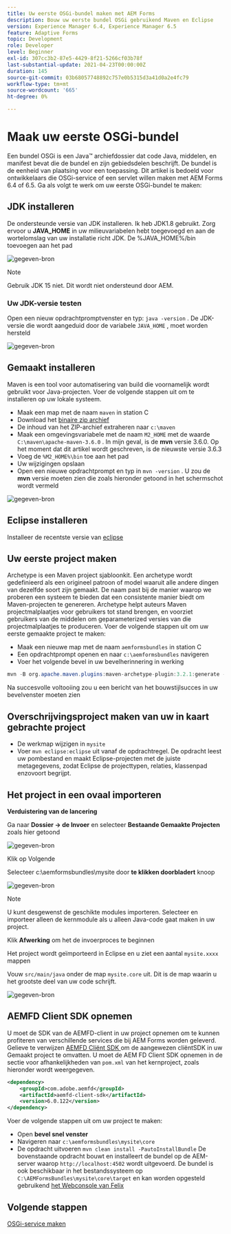 ```yaml
---
title: Uw eerste OSGi-bundel maken met AEM Forms
description: Bouw uw eerste bundel OSGi gebruikend Maven en Eclipse
version: Experience Manager 6.4, Experience Manager 6.5
feature: Adaptive Forms
topic: Development
role: Developer
level: Beginner
exl-id: 307cc3b2-87e5-4429-8f21-5266cf03b78f
last-substantial-update: 2021-04-23T00:00:00Z
duration: 145
source-git-commit: 03b68057748892c757e0b5315d3a41d0a2e4fc79
workflow-type: tm+mt
source-wordcount: '665'
ht-degree: 0%

---
```


# Maak uw eerste OSGi-bundel

Een bundel OSGi is een Java™ archiefdossier dat code Java, middelen, en manifest bevat die de bundel en zijn gebiedsdelen beschrijft. De bundel is de eenheid van plaatsing voor een toepassing. Dit artikel is bedoeld voor ontwikkelaars die OSGi-service of een servlet willen maken met AEM Forms 6.4 of 6.5. Ga als volgt te werk om uw eerste OSGi-bundel te maken:


## JDK installeren

De ondersteunde versie van JDK installeren. Ik heb JDK1.8 gebruikt. Zorg ervoor u **JAVA_HOME** in uw milieuvariabelen hebt toegevoegd en aan de wortelomslag van uw installatie richt JDK.
De %JAVA_HOME%/bin toevoegen aan het pad

![ gegeven-bron ](assets/java-home.JPG)

>[!NOTE]
> Gebruik JDK 15 niet. Dit wordt niet ondersteund door AEM.

### Uw JDK-versie testen

Open een nieuw opdrachtpromptvenster en typ: `java -version` . De JDK-versie die wordt aangeduid door de variabele `JAVA_HOME` , moet worden hersteld

![ gegeven-bron ](assets/java-version.JPG)

## Gemaakt installeren

Maven is een tool voor automatisering van build die voornamelijk wordt gebruikt voor Java-projecten. Voer de volgende stappen uit om te installeren op uw lokale systeem.

* Maak een map met de naam `maven` in station C
* Download het [ binaire zip archief ](https://maven.apache.org/download.cgi)
* De inhoud van het ZIP-archief extraheren naar `c:\maven`
* Maak een omgevingsvariabele met de naam `M2_HOME` met de waarde `C:\maven\apache-maven-3.6.0` . In mijn geval, is de **mvn** versie 3.6.0. Op het moment dat dit artikel wordt geschreven, is de nieuwste versie 3.6.3
* Voeg de `%M2_HOME%\bin` toe aan het pad
* Uw wijzigingen opslaan
* Open een nieuwe opdrachtprompt en typ in `mvn -version` . U zou de **mvn** versie moeten zien die zoals hieronder getoond in het schermschot wordt vermeld

![ gegeven-bron ](assets/mvn-version.JPG)


## Eclipse installeren

Installeer de recentste versie van [ eclipse ](https://www.eclipse.org/downloads/)

## Uw eerste project maken

Archetype is een Maven project sjabloonkit. Een archetype wordt gedefinieerd als een origineel patroon of model waaruit alle andere dingen van dezelfde soort zijn gemaakt. De naam past bij de manier waarop we proberen een systeem te bieden dat een consistente manier biedt om Maven-projecten te genereren. Archetype helpt auteurs Maven projectmalplaatjes voor gebruikers tot stand brengen, en voorziet gebruikers van de middelen om geparameterized versies van die projectmalplaatjes te produceren.
Voer de volgende stappen uit om uw eerste gemaakte project te maken:

* Maak een nieuwe map met de naam `aemformsbundles` in station C
* Een opdrachtprompt openen en naar `c:\aemformsbundles` navigeren
* Voer het volgende bevel in uw bevelherinnering in werking

```java
mvn -B org.apache.maven.plugins:maven-archetype-plugin:3.2.1:generate -D archetypeGroupId=com.adobe.aem -D archetypeArtifactId=aem-project-archetype -D archetypeVersion=36 -D appTitle="My Site" -D appId="mysite" -D groupId="com.mysite" -D aemVersion=6.5.13
```

Na succesvolle voltooiing zou u een bericht van het bouwstijlsucces in uw bevelvenster moeten zien

## Overschrijvingsproject maken van uw in kaart gebrachte project

* De werkmap wijzigen in `mysite`
* Voer `mvn eclipse:eclipse` uit vanaf de opdrachtregel. De opdracht leest uw pombestand en maakt Eclipse-projecten met de juiste metagegevens, zodat Eclipse de projecttypen, relaties, klassenpad enzovoort begrijpt.

## Het project in een ovaal importeren

**Verduistering van de lancering**

Ga naar **Dossier -> de Invoer** en selecteer **Bestaande Gemaakte Projecten** zoals hier getoond

![ gegeven-bron ](assets/import-mvn-project.JPG)

Klik op Volgende

Selecteer c:\aemformsbundles\mysite door **te klikken doorbladert** knoop

![ gegeven-bron ](assets/mysite-eclipse-project.png)

>[!NOTE]
>U kunt desgewenst de geschikte modules importeren. Selecteer en importeer alleen de kernmodule als u alleen Java-code gaat maken in uw project.

Klik **Afwerking** om het de invoerproces te beginnen

Het project wordt geïmporteerd in Eclipse en u ziet een aantal `mysite.xxxx` mappen

Vouw `src/main/java` onder de map `mysite.core` uit. Dit is de map waarin u het grootste deel van uw code schrijft.

![ gegeven-bron ](assets/mysite-core-project.png)

## AEMFD Client SDK opnemen

U moet de SDK van de AEMFD-client in uw project opnemen om te kunnen profiteren van verschillende services die bij AEM Forms worden geleverd. Gelieve te verwijzen [ AEMFD Cliënt SDK ](https://mvnrepository.com/artifact/com.adobe.aemfd/aemfd-client-sdk) om de aangewezen cliëntSDK in uw Gemaakt project te omvatten. U moet de AEM FD Client SDK opnemen in de sectie voor afhankelijkheden van `pom.xml` van het kernproject, zoals hieronder wordt weergegeven.

```xml
<dependency>
    <groupId>com.adobe.aemfd</groupId>
    <artifactId>aemfd-client-sdk</artifactId>
    <version>6.0.122</version>
</dependency>
```

Voer de volgende stappen uit om uw project te maken:

* Open **bevel snel venster**
* Navigeren naar `c:\aemformsbundles\mysite\core`
* De opdracht uitvoeren `mvn clean install -PautoInstallBundle`
De bovenstaande opdracht bouwt en installeert de bundel op de AEM-server waarop `http://localhost:4502` wordt uitgevoerd. De bundel is ook beschikbaar in het bestandssysteem op
  `C:\AEMFormsBundles\mysite\core\target` en kan worden opgesteld gebruikend [ het Webconsole van Felix ](http://localhost:4502/system/console/bundles)

## Volgende stappen

[OSGi-service maken](./create-osgi-service.md)


